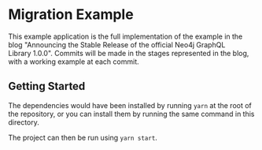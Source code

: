 # Migration Example

This example application is the full implementation of the example in the blog "Announcing the Stable Release of the official Neo4j GraphQL Library 1.0.0". Commits will be made in the stages represented in the blog, with a working example at each commit.

## Getting Started

The dependencies would have been installed by running `yarn` at the root of the repository, or you can install them by running the same command in this directory.

The project can then be run using `yarn start`.
